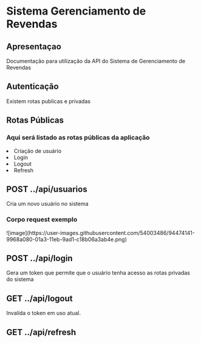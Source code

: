 <h1>Sistema Gerenciamento de Revendas</h1>

<h2>Apresentaçao</h2>

<p>Documentação para utilização da API do Sistema de Gerenciamento de Revendas</p>

<h2>Autenticação</h2>

<p>Existem rotas publicas e privadas</p>

<h2>Rotas Públicas</h2>

<h3>Aqui será listado as rotas públicas da aplicação</h3>
<li>Criação de usuário</li>
<li>Login</li>
<li>Logout</li>
<li>Refresh</li>

<h2>POST ../api/usuarios</h2>
<p>Cria um novo usuário no sistema</p>
<h3>Corpo request exemplo</h3>
![image](https://user-images.githubusercontent.com/54003486/94474141-9968a080-01a3-11eb-9ad1-c18b06a3ab4e.png)

<h2>POST ../api/login</h2>
<p> Gera um token que permite que o usuário tenha acesso as rotas privadas do sistema</p>

<h2>GET ../api/logout</h2>
<p> Invalída o token em uso atual.</p>

<h2>GET ../api/refresh</h2>
<p> </p>













